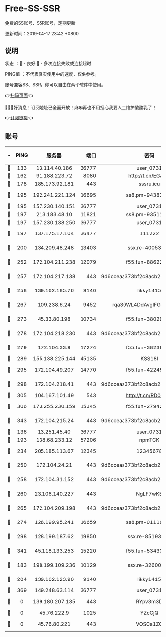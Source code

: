 # Free-SS-SSR

免费的SS账号、SSR账号，定期更新

更新时间：2019-04-17 23:42 +0800

## 说明

状态     ：🙂 - 良好 🙁 - 多次连接失败或连接超时

PING值   ：不代表真实使用中的速度，仅供参考。

账号兼容SS、SSR，你可以自由在两个软件中使用。

👉[扫码页面](https://liesauer.github.io/Free-SS-SSR/)👈

🎉🎉🎉好消息！订阅地址已全面开放！麻麻再也不用担心我要人工维护酸酸乳了！

👉[订阅链接](https://www.liesauer.net/yogurt/subscribe?ACCESS_TOKEN=DAYxR3mMaZAsaqUb)👈

## 账号

|-|PING|服务器|端口|密码|加密方式|区域|
|:----:|:----:|:-----:|-----:|:----:|:----:|:----:|
|🙂|133|13.114.40.186|36777|user_0731|chacha20|JP|
|🙂|162|91.188.223.72|8080|http://t.cn/EGJIyrl|rc4-md5|RU|
|🙂|178|185.173.92.181|443|sssru.icu|rc4-md5|RU|
|🙂|195|192.241.221.124|16695|ss8.pm-94383396|aes-256-cfb|US|
|🙂|195|157.230.140.151|36777|user_0731|chacha20|US|
|🙂|197|213.183.48.10|11821|ss8.pm-93511134|rc4-md5|RU|
|🙂|197|157.230.138.250|36777|user_0731|chacha20|US|
|🙂|197|137.175.17.104|36477|111222|aes-256-cfb|US|
|🙂|200|134.209.48.248|13403|ssx.re-40053227|aes-256-cfb|US|
|🙂|252|172.104.211.238|12079|f55.fun-88622379|aes-256-cfb|US|
|🙂|257|172.104.217.138|443|9d6cceaa373bf2c8acb22e60b6a58be6|aes-256-cfb|US|
|🙂|258|139.162.185.76|9140|likky1415|aes-256-cfb|DE|
|🙂|267|109.238.6.24|9452|rqa30WL4DdAvgIFG6Fs3znzTa|aes-256-cfb|FR|
|🙂|273|45.33.80.198|10734|f55.fun-38029419|aes-256-cfb|US|
|🙂|278|172.104.218.230|443|9d6cceaa373bf2c8acb22e60b6a58be6|aes-256-cfb|US|
|🙂|279|172.104.33.9|17274|f55.fun-38238921|aes-256-cfb|SG|
|🙂|289|155.138.225.144|45135|KSS18l|rc4-md5|US|
|🙂|295|172.104.49.207|14770|f55.fun-42245858|aes-256-cfb|SG|
|🙂|298|172.104.218.41|443|9d6cceaa373bf2c8acb22e60b6a58be6|aes-256-cfb|US|
|🙂|305|104.167.101.49|543|http://t.cn/RD0D7sx|rc4-md5|CA|
|🙂|306|173.255.230.159|15345|f55.fun-27942756|aes-256-cfb|US|
|🙂|343|172.104.215.24|443|9d6cceaa373bf2c8acb22e60b6a58be6|aes-256-cfb|US|
|🙂|136|13.251.45.40|36777|user_0731|chacha20|SG|
|🙂|193|138.68.233.12|57206|npmTCK|rc4-md5|US|
|🙂|234|205.185.113.67|12345|12345678|aes-256-cfb|US|
|🙂|250|172.104.24.21|443|9d6cceaa373bf2c8acb22e60b6a58be6|aes-256-cfb|US|
|🙂|258|172.104.31.152|443|9d6cceaa373bf2c8acb22e60b6a58be6|aes-256-cfb|US|
|🙂|260|23.106.140.227|443|NgLF7wKB|aes-256-cfb|US|
|🙂|265|172.104.209.198|443|9d6cceaa373bf2c8acb22e60b6a58be6|aes-256-cfb|US|
|🙂|274|128.199.95.241|16659|ss8.pm-01116190|aes-256-cfb|SG|
|🙂|298|128.199.187.62|19850|ssx.re-85193489|aes-256-cfb|SG|
|🙂|341|45.118.133.253|15220|f55.fun-53433183|aes-256-cfb|SG|
|🙁|183|198.199.109.236|10129|ssx.re-32600039|aes-256-cfb|US|
|🙁|204|139.162.123.96|9140|likky1415|aes-256-cfb|JP|
|🙁|369|149.248.63.114|36777|user_0731|chacha20|CA|
|🙁|0|139.180.207.135|443|RYpv3m3D|aes-256-cfb|JP|
|🙁|0|45.76.222.9|1025|YZcCjQ|rc4-md5|JP|
|🙁|0|45.76.80.221|443|VOSCa1ZG|aes-256-cfb|DE|
